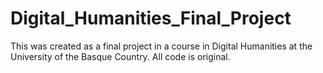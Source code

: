 # Digital_Humanities_Final_Project
This was created as a final project in a course in Digital Humanities at the University of the Basque Country. All code is original.

